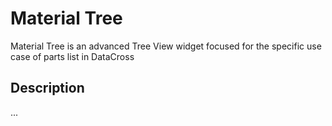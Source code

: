 # Material Tree

Material Tree is an advanced Tree View widget focused for the specific use case of parts list in DataCross

## Description

...